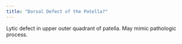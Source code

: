 ```yaml
---
title: "Dorsal Defect of the Patella?"
---
```

Lytic defect in upper outer quadrant of patella. May mimic pathologic process.

